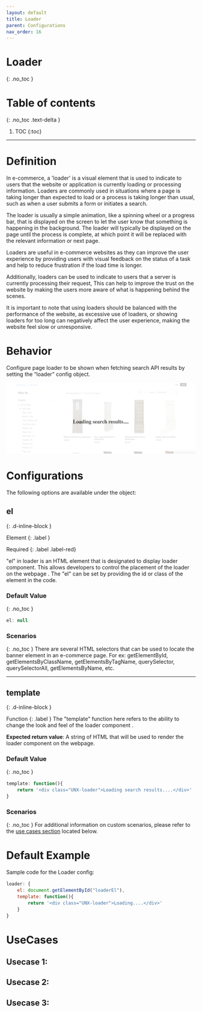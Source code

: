 ```yaml
---
layout: default
title: Loader
parent: Configurations
nav_order: 16
---
```


# Loader
{: .no_toc }

# Table of contents
{: .no_toc .text-delta }

1. TOC
{:toc}

---

# Definition
In e-commerce, a 'loader' is a visual element that is used to indicate to users that the website or application is currently loading or processing information. Loaders are commonly used in situations where a page is taking longer than expected to load or a process is taking longer than usual, such as when a user submits a form or initiates a search.

The loader is usually a simple animation, like a spinning wheel or a progress bar, that is displayed on the screen to let the user know that something is happening in the background. The loader will typically be displayed on the page until the process is complete, at which point it will be replaced with the relevant information or next page.

Loaders are useful in e-commerce websites as they can improve the user experience by providing users with visual feedback on the status of a task and help to reduce frustration if the load time is longer.

Additionally, loaders can be used to indicate to users that a server is currently processing their request, This can help to improve the trust on the website by making the users more aware of what is happening behind the scenes.

It is important to note that using loaders should be balanced with the performance of the website, as excessive use of loaders, or showing loaders for too long can negatively affect the user experience, making the website feel slow or unresponsive.

# Behavior

Configure page loader to be shown when fetching search API results by setting the “loader” config object. 

[![](../assets/loader.png)](../assets/loader.png)

# Configurations

The following options are available under the object:  

## el
{: .d-inline-block }

Element
{: .label }

Required
{: .label .label-red}

"el" in loader is an HTML element that is designated to display loader component. This allows developers to control the placement of the loader on the webpage . The "el" can be set by providing the id or class of the element in the code.

### Default Value
{: .no_toc }

```js
el: null
```

### Scenarios
{: .no_toc }
There are several HTML selectors that can be used to locate the banner element in an e-commerce page. For ex: getElementById, getElementsByClassName, getElementsByTagName, querySelector, querySelectorAll, getElementsByName, etc.

---
## template
{: .d-inline-block }

Function
{: .label }
The "template" function here refers to the ability to change the look and feel of the loader component .

**Expected return value**: A string of HTML that will be used to render the loader component on the webpage.

### Default Value
{: .no_toc }
```js
template: function(){
    return '<div class="UNX-loader">Loading search results....</div>'
}
```	

### Scenarios
{: .no_toc }
For additional information on custom scenarios, please refer to the [use cases section](#usecases) located below.

# Default Example
Sample code for the Loader config:

```js
loader: {
    el: document.getElementById("loaderEl"),
    template: function(){
        return '<div class="UNX-loader">Loading....</div>'
    }
}
```

# UseCases
## Usecase 1:
## Usecase 2:
## Usecase 3:
